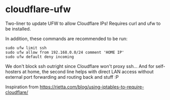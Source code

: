 # cloudflare-ufw
Two-liner to update UFW to allow Cloudflare IPs! Requires curl and ufw to be installed.

In addition, these commands are recommended to be run:

    sudo ufw limit ssh
    sudo ufw allow from 192.168.0.0/24 comment 'HOME IP'
    sudo ufw default deny incoming

We don't block ssh outright since Cloudflare won't proxy ssh... And for self-hosters at home,
the second line helps with direct LAN access without external port forwarding and routing 
back and stuff :P

Inspiration from https://rietta.com/blog/using-iptables-to-require-cloudflare/
